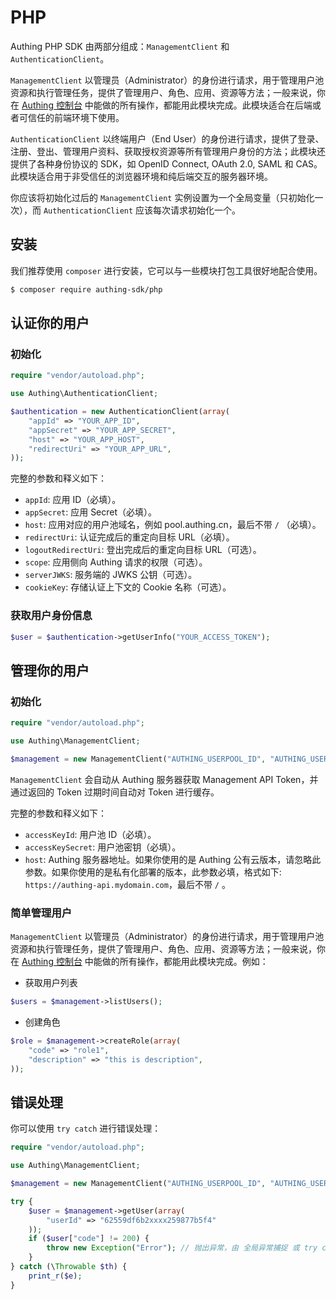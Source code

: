 # PHP

Authing PHP SDK 由两部分组成：`ManagementClient` 和 `AuthenticationClient`。

`ManagementClient` 以管理员（Administrator）的身份进行请求，用于管理用户池资源和执行管理任务，提供了管理用户、角色、应用、资源等方法；一般来说，你在 [Authing 控制台](https://console.authing.cn/console/userpool) 中能做的所有操作，都能用此模块完成。此模块适合在后端或者可信任的前端环境下使用。

`AuthenticationClient` 以终端用户（End User）的身份进行请求，提供了登录、注册、登出、管理用户资料、获取授权资源等所有管理用户身份的方法；此模块还提供了各种身份协议的 SDK，如 OpenID Connect, OAuth 2.0, SAML 和 CAS。此模块适合用于非受信任的浏览器环境和纯后端交互的服务器环境。

你应该将初始化过后的 `ManagementClient` 实例设置为一个全局变量（只初始化一次），而 `AuthenticationClient` 应该每次请求初始化一个。

<AppDetailSiderBar />

## 安装


我们推荐使用 `composer` 进行安装，它可以与一些模块打包工具很好地配合使用。

```bash
$ composer require authing-sdk/php
```

## 认证你的用户

### 初始化

```php
require "vendor/autoload.php";

use Authing\AuthenticationClient;

$authentication = new AuthenticationClient(array(
    "appId" => "YOUR_APP_ID",
    "appSecret" => "YOUR_APP_SECRET",
    "host" => "YOUR_APP_HOST",
    "redirectUri" => "YOUR_APP_URL",
));
```

完整的参数和释义如下：

- `appId`: 应用 ID（必填）。
- `appSecret`: 应用 Secret（必填）。
- `host`: 应用对应的用户池域名，例如 pool.authing.cn，最后不带 `/` （必填）。
- `redirectUri`: 认证完成后的重定向目标 URL（必填）。
- `logoutRedirectUri`: 登出完成后的重定向目标 URL（可选）。
- `scope`: 应用侧向 Authing 请求的权限（可选）。
- `serverJWKS`: 服务端的 JWKS 公钥（可选）。
- `cookieKey`: 存储认证上下文的 Cookie 名称（可选）。

### 获取用户身份信息

```php
$user = $authentication->getUserInfo("YOUR_ACCESS_TOKEN");
```

## 管理你的用户

### 初始化

```php
require "vendor/autoload.php";

use Authing\ManagementClient;

$management = new ManagementClient("AUTHING_USERPOOL_ID", "AUTHING_USERPOOL_SECRET");
```

`ManagementClient` 会自动从 Authing 服务器获取  Management API Token，并通过返回的 Token 过期时间自动对 Token 进行缓存。

完整的参数和释义如下：

- `accessKeyId`: 用户池 ID（必填）。
- `accessKeySecret`: 用户池密钥（必填）。
- `host`: Authing 服务器地址。如果你使用的是 Authing 公有云版本，请忽略此参数。如果你使用的是私有化部署的版本，此参数必填，格式如下: `https://authing-api.mydomain.com`，最后不带 `/` 。

### 简单管理用户

`ManagementClient` 以管理员（Administrator）的身份进行请求，用于管理用户池资源和执行管理任务，提供了管理用户、角色、应用、资源等方法；一般来说，你在 [Authing 控制台](https://console.authing.cn/console/userpool) 中能做的所有操作，都能用此模块完成。例如：

- 获取用户列表

```php
$users = $management->listUsers();
```

- 创建角色

```php
$role = $management->createRole(array(
    "code" => "role1",
    "description" => "this is description",
));
```

## 错误处理

你可以使用 `try catch` 进行错误处理：

```php
require "vendor/autoload.php";

use Authing\ManagementClient;

$management = new ManagementClient("AUTHING_USERPOOL_ID", "AUTHING_USERPOOL_SECRET");

try {
    $user = $management->getUser(array(
        "userId" => "62559df6b2xxxx259877b5f4"
    ));
    if ($user["code"] != 200) {
        throw new Exception("Error"); // 抛出异常，由 全局异常捕捉 或 try catch 进行异常捕捉
    }
} catch (\Throwable $th) {
    print_r($e);
}
```
